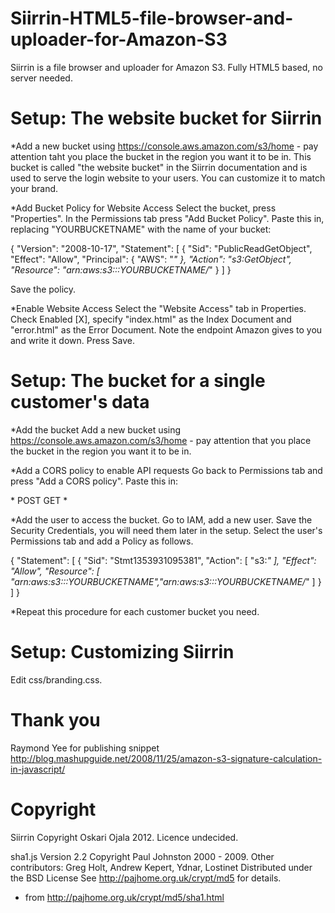 Siirrin-HTML5-file-browser-and-uploader-for-Amazon-S3
=============================================

Siirrin is a file browser and uploader for Amazon S3. Fully HTML5 based,
no server needed.

Setup: The website bucket for Siirrin
=====================================
*Add a new bucket using https://console.aws.amazon.com/s3/home - pay attention
taht you place the bucket in the region you want it to be in. This bucket
is called "the website bucket" in the Siirrin documentation and is used
to serve the login website to your users. You can customize it to match
your brand.

*Add Bucket Policy for Website Access
Select the bucket, press "Properties". In the Permissions tab press
"Add Bucket Policy". Paste this in, replacing "YOURBUCKETNAME" with the name
of your bucket:

{
    "Version": "2008-10-17",
    "Statement": [
             {
                "Sid": "PublicReadGetObject",
                "Effect": "Allow",
                "Principal": {
                    "AWS": "*"
                },
                "Action": "s3:GetObject",
                "Resource": "arn:aws:s3:::YOURBUCKETNAME/*"
             }
    ]
}

Save the policy.

*Enable Website Access
Select the "Website Access" tab in Properties. Check Enabled [X], specify
"index.html" as the Index Document and "error.html" as the Error Document.
Note the endpoint Amazon gives to you and write it down. Press Save.

Setup: The bucket for a single customer's data
==============================================
*Add the bucket
Add a new bucket using https://console.aws.amazon.com/s3/home - pay attention
that you place the bucket in the region you want it to be in.

*Add a CORS policy to enable API requests
Go back to Permissions tab and press "Add a CORS policy". Paste this in:

<?xml version="1.0" encoding="UTF-8"?>
<CORSConfiguration xmlns="http://s3.amazonaws.com/doc/2006-03-01/">
    <CORSRule>
        <AllowedOrigin>*</AllowedOrigin>
        <AllowedMethod>POST</AllowedMethod>
        <AllowedMethod>GET</AllowedMethod>
        <AllowedHeader>*</AllowedHeader>
    </CORSRule>
</CORSConfiguration>

*Add the user to access the bucket. Go to IAM, add a new user.
Save the Security Credentials, you will need them later in the setup.
Select the user's Permissions tab and add a Policy as follows.

{
  "Statement": [
    {
      "Sid": "Stmt1353931095381",
      "Action": [
        "s3:*"
      ],
      "Effect": "Allow",
      "Resource": [
        "arn:aws:s3:::YOURBUCKETNAME","arn:aws:s3:::YOURBUCKETNAME/*"
      ]
    }
  ]
}

*Repeat this procedure for each customer bucket you need.

Setup: Customizing Siirrin
==========================
Edit css/branding.css.


Thank you
=========
Raymond Yee for publishing snippet
http://blog.mashupguide.net/2008/11/25/amazon-s3-signature-calculation-in-javascript/


Copyright
=========
Siirrin Copyright Oskari Ojala 2012.
 Licence undecided.

sha1.js
 Version 2.2 Copyright Paul Johnston 2000 - 2009.
 Other contributors: Greg Holt, Andrew Kepert, Ydnar, Lostinet
 Distributed under the BSD License
 See http://pajhome.org.uk/crypt/md5 for details.

 - from http://pajhome.org.uk/crypt/md5/sha1.html
